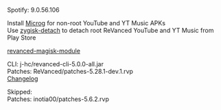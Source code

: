 Spotify: 9.0.56.106  

Install [Microg](https://github.com/ReVanced/GmsCore/releases) for non-root YouTube and YT Music APKs  
Use [zygisk-detach](https://github.com/j-hc/zygisk-detach) to detach root ReVanced YouTube and YT Music from Play Store  

[revanced-magisk-module](https://github.com/j-hc/revanced-magisk-module)
  
CLI: j-hc/revanced-cli-5.0.0-all.jar  
Patches: ReVanced/patches-5.28.1-dev.1.rvp  
[Changelog](https://github.com/ReVanced/revanced-patches/releases/tag/v5.28.1-dev.1)  

Skipped:  
Patches: inotia00/patches-5.6.2.rvp                                                    

